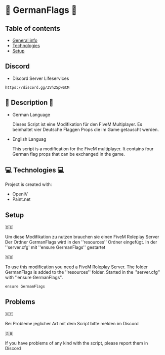 # 🏴 GermanFlags 🏴
## Table of contents
* [General info](#general-info)
* [Technologies](#technologies)
* [Setup](#setup)

## Discord

* Discord Server Lifeservices
```
https://discord.gg/ZVh25pwSCM 
```

## 📜 Description 📜
* German Language
 
  Dieses Script ist eine Modifikation für den FiveM Multiplayer.
  Es beinhaltet vier Deutsche Flaggen Props die im 
  Game getauscht werden.

* English Languag
  
  This script is a modification for the FiveM multiplayer.
  It contains four German flag props that can be 
  exchanged in the game.
	
## 💻 Technologies 💻
Project is created with:
* OpenIV
* Paint.net
	
## Setup
🇩🇪

Um diese Modifikation zu nutzen brauchen sie einen FiveM Roleplay Server 
Der Ordner GermanFlags wird in den ''resources'' Ordner eingefügt.
In der ''server.cfg' mit ''ensure GermanFlags'' gestartet

🇬🇧

To use this modification you need a FiveM Roleplay Server. 
The folder GermanFlags is added to the ''resources'' folder.
Started in the ''server.cfg'' with ''ensure GermanFlags''.

```
ensure GermanFlags
```

## Problems
🇩🇪

Bei Probleme jeglicher Art mit dem Script bitte melden im Discord 

🇬🇧

If you have problems of any kind with the script, please report them in Discord 
